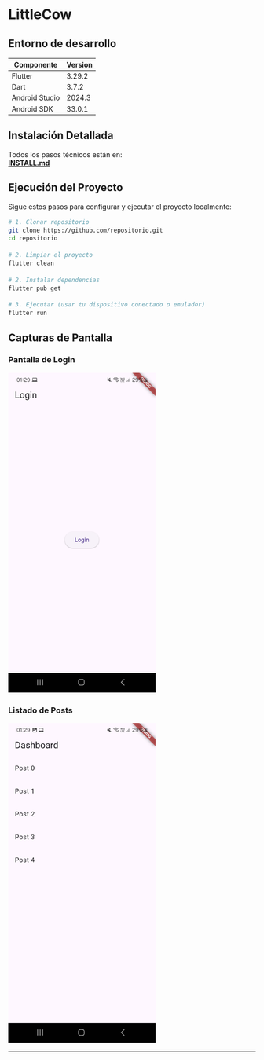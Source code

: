 # LittleCow 
## Entorno de desarrollo
| Componente| Version | 
|----------|----------|
| Flutter    |  3.29.2  | 
| Dart    | 3.7.2   | 
| Android Studio    | 2024.3 | 
| Android SDK  | 33.0.1 | 

## Instalación Detallada
Todos los pasos técnicos están en:  
[**INSTALL.md**](INSTALL.md)

## Ejecución del Proyecto
Sigue estos pasos para configurar y ejecutar el proyecto localmente:
```bash
# 1. Clonar repositorio
git clone https://github.com/repositorio.git
cd repositorio

# 2. Limpiar el proyecto 
flutter clean

# 2. Instalar dependencias
flutter pub get

# 3. Ejecutar (usar tu dispositivo conectado o emulador)
flutter run
```
## Capturas de Pantalla

### Pantalla de Login
<img src="images/login.jpg" width="300" >

### Listado de Posts
<img src="images/posts.jpg" width="300">

---
